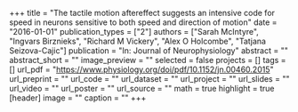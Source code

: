 +++
title = "The tactile motion aftereffect suggests an intensive code for speed in neurons sensitive to both speed and direction of motion"
date = "2016-01-01"
publication_types = ["2"]
authors = ["Sarah McIntyre", "Ingvars Birznieks", "Richard M Vickery", "Alex O Holcombe", "Tatjana Seizova-Cajic"]
publication = "In: Journal of Neurophysiology"
abstract = ""
abstract_short = ""
image_preview = ""
selected = false
projects = []
tags = []
url_pdf = "https://www.physiology.org/doi/pdf/10.1152/jn.00460.2015"
url_preprint = ""
url_code = ""
url_dataset = ""
url_project = ""
url_slides = ""
url_video = ""
url_poster = ""
url_source = ""
math = true
highlight = true
[header]
image = ""
caption = ""
+++
